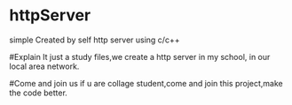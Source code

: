# httpServer
simple Created by self http server using c/c++

#Explain
It just a study files,we create a http server in my school,
in our local area network.

#Come and join us
  if u are collage student,come and join this project,make the code better.
